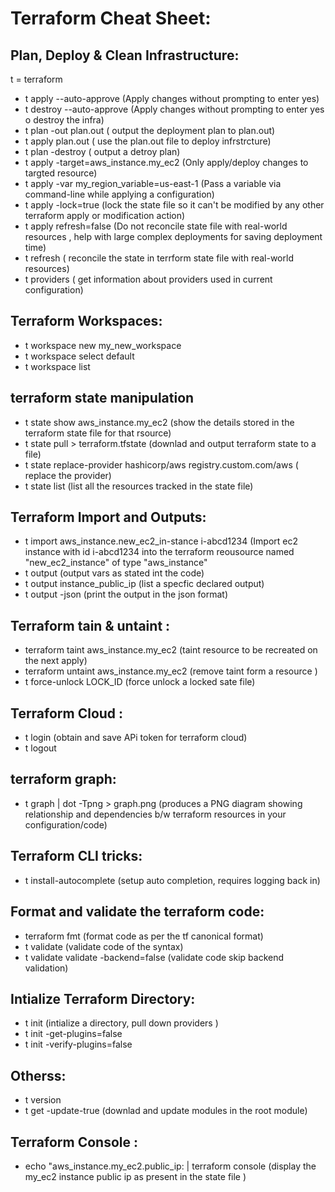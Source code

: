 
# Terraform Cheat Sheet:

## Plan, Deploy & Clean Infrastructure: 

t = terraform 

- t apply --auto-approve (Apply changes without prompting to enter yes)
- t destroy --auto-approve  (Apply changes without prompting to enter yes o destroy the infra)
- t plan -out plan.out ( output the deployment plan to plan.out)
- t apply plan.out ( use the plan.out file to deploy infrstrcture)
- t plan -destroy ( output a detroy plan)
- t apply -target=aws_instance.my_ec2 (Only apply/deploy  changes to targted resource)
- t apply -var my_region_variable=us-east-1 (Pass a variable via command-line while applying a configuration)
- t apply -lock=true (lock the state file so it can't be modified by any other terraform apply or modification action)
- t apply refresh=false (Do not reconcile state file with real-world resources , help with large complex deployments for saving deployment time)
- t refresh ( reconcile the state in terrform state file with real-world resources)
- t providers ( get information about providers used in current configuration)

## Terraform Workspaces:

- t workspace new my_new_workspace
- t workspace select default
- t workspace list 

## terraform state manipulation

- t state show aws_instance.my_ec2 (show the details stored in the terraform state file for that rsource)
- t state pull > terraform.tfstate (downlad and output terraform state to a file)
- t state replace-provider hashicorp/aws registry.custom.com/aws ( replace the provider)
- t state list (list all the resources tracked in the state file)

## Terraform Import and Outputs:

- t import aws_instance.new_ec2_in-stance i-abcd1234 (Import ec2 instance with id i-abcd1234 into the terraform reousource named "new_ec2_instance" of type "aws_instance"
- t output (output vars as stated int the code)
- t output instance_public_ip (list a specfic declared output)
- t output -json  (print the output in the json format)

## Terraform tain & untaint :

- terraform taint aws_instance.my_ec2 (taint resource to be recreated on the next apply)
- terraform untaint aws_instance.my_ec2 (remove taint form a resource )
- t force-unlock LOCK_ID (force unlock a locked sate file)

## Terraform Cloud :

- t login (obtain and save APi token for terraform cloud)
- t logout 

## terraform graph:

- t graph | dot -Tpng > graph.png (produces a PNG diagram showing relationship and dependencies b/w terraform resources in your configuration/code)

## Terraform CLI tricks:

- t install-autocomplete (setup auto completion, requires logging back in)

## Format and validate the terraform code:

- terraform fmt (format code as per the tf canonical format)
- t validate (validate code of the syntax)
- t validate validate -backend=false (validate code skip backend validation)

## Intialize Terraform Directory:

- t init (intialize a directory, pull down providers )
- t init -get-plugins=false 
- t init -verify-plugins=false

## Otherss:

- t version
- t get -update-true (downlad and update modules in the root module)

## Terraform Console :

- echo "aws_instance.my_ec2.public_ip: | terraform console  (display the my_ec2 instance public ip as present in the state file )
